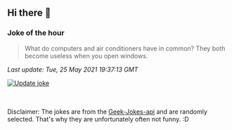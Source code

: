 ## Hi there 👋

### Joke of the hour
<!-- joke -->
>What do computers and air conditioners have in common? They both become useless when you open windows.
<!-- /joke -->

*Last update: Tue, 25 May 2021 19:37:13 GMT*

[![Update joke](https://github.com/nclskfm/nclskfm/actions/workflows/joke.yml/badge.svg)](https://github.com/nclskfm/nclskfm/actions/workflows/joke.yml)

<br><br>
Disclaimer: The jokes are from the [Geek-Jokes-api](https://github.com/sameerkumar18/geek-joke-api) and are randomly selected. That's why they are unfortunately often not funny. :D
